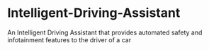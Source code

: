 # Intelligent-Driving-Assistant
An Intelligent Driving Assistant that provides automated safety and infotainment features to the driver of a car
